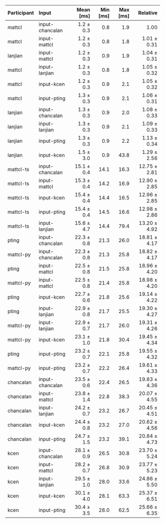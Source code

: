 | Participant | Input | Mean [ms] | Min [ms] | Max [ms] | Relative |
|:---|:---|---:|---:|---:|---:|
| mattcl | input-chancalan | 1.2 ± 0.3 | 0.8 | 1.9 | 1.00 |
| mattcl | input-mattcl | 1.2 ± 0.3 | 0.8 | 1.8 | 1.01 ± 0.31 |
| lanjian | input-mattcl | 1.2 ± 0.3 | 0.9 | 1.9 | 1.04 ± 0.31 |
| mattcl | input-lanjian | 1.2 ± 0.3 | 0.8 | 1.8 | 1.05 ± 0.32 |
| mattcl | input-kcen | 1.2 ± 0.3 | 0.9 | 2.1 | 1.05 ± 0.32 |
| mattcl | input-pting | 1.3 ± 0.3 | 0.9 | 2.1 | 1.06 ± 0.31 |
| lanjian | input-chancalan | 1.3 ± 0.3 | 0.9 | 2.0 | 1.08 ± 0.33 |
| lanjian | input-lanjian | 1.3 ± 0.3 | 0.9 | 2.1 | 1.09 ± 0.33 |
| lanjian | input-pting | 1.3 ± 0.3 | 0.9 | 2.2 | 1.13 ± 0.34 |
| lanjian | input-kcen | 1.5 ± 3.0 | 0.9 | 43.8 | 1.29 ± 2.56 |
| mattcl-ts | input-chancalan | 15.1 ± 0.4 | 14.1 | 16.3 | 12.75 ± 2.81 |
| mattcl-ts | input-mattcl | 15.3 ± 0.4 | 14.2 | 16.9 | 12.90 ± 2.85 |
| mattcl-ts | input-kcen | 15.4 ± 0.4 | 14.4 | 16.5 | 12.96 ± 2.85 |
| mattcl-ts | input-pting | 15.4 ± 0.4 | 14.5 | 16.6 | 12.98 ± 2.86 |
| mattcl-ts | input-lanjian | 15.6 ± 4.7 | 14.4 | 79.4 | 13.20 ± 4.92 |
| pting | input-chancalan | 22.3 ± 0.8 | 21.3 | 26.0 | 18.81 ± 4.17 |
| mattcl-py | input-chancalan | 22.3 ± 0.8 | 21.3 | 25.8 | 18.82 ± 4.17 |
| pting | input-mattcl | 22.5 ± 0.8 | 21.5 | 25.8 | 18.96 ± 4.20 |
| mattcl-py | input-mattcl | 22.5 ± 0.8 | 21.4 | 25.8 | 18.98 ± 4.20 |
| pting | input-kcen | 22.7 ± 0.6 | 21.8 | 25.6 | 19.14 ± 4.22 |
| pting | input-lanjian | 22.9 ± 0.8 | 21.7 | 25.5 | 19.30 ± 4.27 |
| mattcl-py | input-lanjian | 22.9 ± 0.7 | 21.7 | 26.0 | 19.31 ± 4.26 |
| mattcl-py | input-kcen | 23.1 ± 1.0 | 21.8 | 30.4 | 19.45 ± 4.34 |
| pting | input-pting | 23.2 ± 0.7 | 22.1 | 25.8 | 19.55 ± 4.32 |
| mattcl-py | input-pting | 23.2 ± 0.7 | 22.2 | 26.4 | 19.61 ± 4.33 |
| chancalan | input-chancalan | 23.5 ± 0.6 | 22.4 | 26.5 | 19.83 ± 4.36 |
| chancalan | input-mattcl | 23.8 ± 1.4 | 22.8 | 38.3 | 20.07 ± 4.55 |
| chancalan | input-lanjian | 24.2 ± 0.7 | 23.2 | 26.7 | 20.45 ± 4.51 |
| chancalan | input-kcen | 24.4 ± 0.8 | 23.2 | 27.0 | 20.62 ± 4.56 |
| chancalan | input-pting | 24.7 ± 1.5 | 23.2 | 39.1 | 20.84 ± 4.73 |
| kcen | input-chancalan | 28.1 ± 0.9 | 26.5 | 30.8 | 23.70 ± 5.24 |
| kcen | input-mattcl | 28.2 ± 0.7 | 26.8 | 30.9 | 23.77 ± 5.23 |
| kcen | input-lanjian | 29.5 ± 1.0 | 28.0 | 33.6 | 24.86 ± 5.50 |
| kcen | input-kcen | 30.1 ± 4.0 | 28.1 | 63.3 | 25.37 ± 6.51 |
| kcen | input-pting | 30.4 ± 3.5 | 28.0 | 62.5 | 25.66 ± 6.35 |
